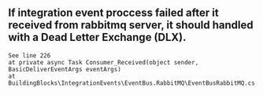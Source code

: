 ## If integration event proccess failed after it received from rabbitmq server, it should handled with a Dead Letter Exchange (DLX).
    See line 226 
    at private async Task Consumer_Received(object sender, BasicDeliverEventArgs eventArgs) 
    at BuildingBlocks\IntegrationEvents\EventBus.RabbitMQ\EventBusRabbitMQ.cs 
